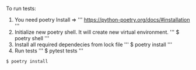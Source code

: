 To run tests:

1. You need poetry
Install =>
'''
https://python-poetry.org/docs/#installation
'''
2. Initialize new poetry shell. It will create new virtual environment.
'''
$ poetry shell
'''
3. Install all required dependecies from lock file
'''
$ poetry install
'''
4. Run tests
'''
$ pytest tests
'''
```
$ poetry install
```
